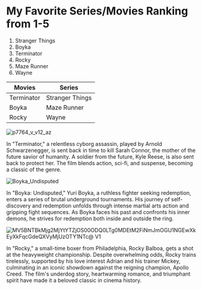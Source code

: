 # My Favorite Series/Movies Ranking from 1-5
1. Stranger Things
2. Boyka
3. Terminator
4. Rocky
5. Maze Runner
6. Wayne
   
| Movies  | Series |
| ------------- | ------------- |
| Terminator  | Stranger Things  |
| Boyka  | Maze Runner  |
| Rocky  | Wayne  |

![p7764_v_v12_az](https://github.com/Harbe0909/app-dev/assets/169812069/ba0a3bde-1b17-457f-9d95-9f5123a040c5)

In "Terminator," a relentless cyborg assassin, played by Arnold Schwarzenegger, is sent back in time to kill Sarah Connor, the mother of the future savior of humanity. A soldier from the future, Kyle Reese, is also sent back to protect her. The film blends action, sci-fi, and suspense, becoming a classic of the genre.

![Boyka_Undisputed](https://github.com/Harbe0909/app-dev/assets/169812069/a919d606-8a7e-4538-b312-7d01540416e1)

In "Boyka: Undisputed," Yuri Boyka, a ruthless fighter seeking redemption, enters a series of brutal underground tournaments. His journey of self-discovery and redemption unfolds through intense martial arts action and gripping fight sequences. As Boyka faces his past and confronts his inner demons, he strives for redemption both inside and outside the ring.

![MV5BNTBkMjg2MjYtYTZjOS00ODQ0LTg0MDEtM2FiNmJmOGU1NGEwXkEyXkFqcGdeQXVyMjUzOTY1NTc@ _V1_](https://github.com/Harbe0909/app-dev/assets/169812069/ca924a73-d348-4088-b774-573399f8d6d8)

In "Rocky," a small-time boxer from Philadelphia, Rocky Balboa, gets a shot at the heavyweight championship. Despite overwhelming odds, Rocky trains tirelessly, supported by his love interest Adrian and his trainer Mickey, culminating in an iconic showdown against the reigning champion, Apollo Creed. The film's underdog story, heartwarming romance, and triumphant spirit have made it a beloved classic in cinema history.






